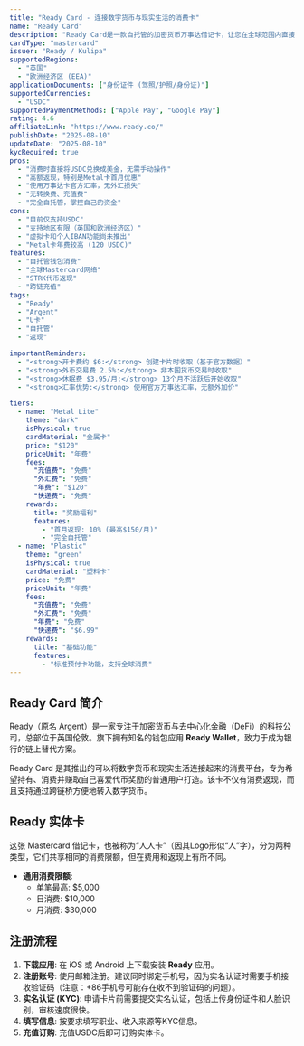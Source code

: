 ```yaml
---
title: "Ready Card - 连接数字货币与现实生活的消费卡"
name: "Ready Card"
description: "Ready Card是一款自托管的加密货币万事达借记卡，让您在全球范围内直接消费USDC，并享受高达10%的返现。"
cardType: "mastercard"
issuer: "Ready / Kulipa"
supportedRegions:
  - "英国"
  - "欧洲经济区 (EEA)"
applicationDocuments: ["身份证件 (驾照/护照/身份证)"]
supportedCurrencies:
  - "USDC"
supportedPaymentMethods: ["Apple Pay", "Google Pay"]
rating: 4.6
affiliateLink: "https://www.ready.co/"
publishDate: "2025-08-10"
updateDate: "2025-08-10"
kycRequired: true
pros:
  - "消费时直接将USDC兑换成美金，无需手动操作"
  - "高额返现，特别是Metal卡首月优惠"
  - "使用万事达卡官方汇率，无外汇损失"
  - "无转换费、充值费"
  - "完全自托管，掌控自己的资金"
cons:
  - "目前仅支持USDC"
  - "支持地区有限（英国和欧洲经济区）"
  - "虚拟卡和个人IBAN功能尚未推出"
  - "Metal卡年费较高 (120 USDC)"
features:
  - "自托管钱包消费"
  - "全球Mastercard网络"
  - "STRK代币返现"
  - "跨链充值"
tags:
  - "Ready"
  - "Argent"
  - "U卡"
  - "自托管"
  - "返现"

importantReminders:
  - "<strong>开卡费约 $6:</strong> 创建卡片时收取（基于官方数据）"
  - "<strong>外币交易费 2.5%:</strong> 非本国货币交易时收取"
  - "<strong>休眠费 $3.95/月:</strong> 13个月不活跃后开始收取"
  - "<strong>汇率优势:</strong> 使用官方万事达汇率，无额外加价"

tiers:
  - name: "Metal Lite"
    theme: "dark"
    isPhysical: true
    cardMaterial: "金属卡"
    price: "$120"
    priceUnit: "年费"
    fees:
      "充值费": "免费"
      "外汇费": "免费"
      "年费": "$120"
      "快递费": "免费"
    rewards:
      title: "奖励福利"
      features:
        - "首月返现: 10% (最高$150/月)"
        - "完全自托管"
  - name: "Plastic"
    theme: "green"
    isPhysical: true
    cardMaterial: "塑料卡"
    price: "免费"
    priceUnit: "年费"
    fees:
      "充值费": "免费"
      "外汇费": "免费"
      "年费": "免费"
      "快递费": "$6.99"
    rewards:
      title: "基础功能"
      features:
        - "标准预付卡功能，支持全球消费"
---
```


## Ready Card 简介

Ready（原名 Argent）是一家专注于加密货币与去中心化金融（DeFi）的科技公司，总部位于英国伦敦。旗下拥有知名的钱包应用 **Ready Wallet**，致力于成为银行的链上替代方案。

Ready Card 是其推出的可以将数字货币和现实生活连接起来的消费平台，专为希望持有、消费并赚取自己喜爱代币奖励的普通用户打造。该卡不仅有消费返现，而且支持通过跨链桥方便地转入数字货币。

## Ready 实体卡

这张 Mastercard 借记卡，也被称为“人人卡”（因其Logo形似“人”字），分为两种类型，它们共享相同的消费限额，但在费用和返现上有所不同。

* **通用消费限额**:
  * 单笔最高: $5,000
  * 日消费: $10,000
  * 月消费: $30,000

## 注册流程

1. **下载应用**: 在 iOS 或 Android 上下载安装 **Ready** 应用。
2. **注册账号**: 使用邮箱注册。建议同时绑定手机号，因为实名认证时需要手机接收验证码（注意：+86手机号可能存在收不到验证码的问题）。
3. **实名认证 (KYC)**: 申请卡片前需要提交实名认证，包括上传身份证件和人脸识别，审核速度很快。
4. **填写信息**: 按要求填写职业、收入来源等KYC信息。
5. **充值订购**: 充值USDC后即可订购实体卡。
